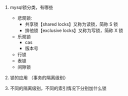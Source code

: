 1. mysql锁分类，有哪些
    
    - 悲观锁:
        - 共享锁【shared locks】又称为读锁，简称 S 锁
        - 排他锁【exclusive locks】又称为写锁，简称 X 锁
    - 乐观锁
        - cas
        - 版本号
    - 行锁
    - 表锁
    - 间隙锁
2. 锁的应用 （事务的隔离级别）
3. 不同的隔离级别，不同的索引情况下分别加什么锁